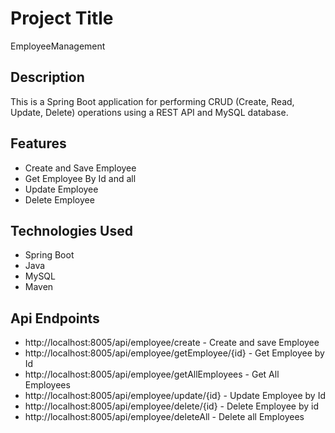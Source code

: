 # Project Title

EmployeeManagement

## Description

This is a Spring Boot application for performing CRUD (Create, Read, Update, Delete) operations using a REST API and MySQL database.

## Features

- Create and Save Employee
- Get Employee By Id and all
- Update Employee
- Delete Employee

## Technologies Used

- Spring Boot
- Java
- MySQL
- Maven

## Api Endpoints

- http://localhost:8005/api/employee/create - Create and save Employee
- http://localhost:8005/api/employee/getEmployee/{id} - Get Employee by Id
- http://localhost:8005/api/employee/getAllEmployees - Get All Employees
- http://localhost:8005/api/employee/update/{id} - Update Employee by Id
- http://localhost:8005/api/employee/delete/{id} - Delete Employee by id
- http://localhost:8005/api/employee/deleteAll - Delete all Employees
